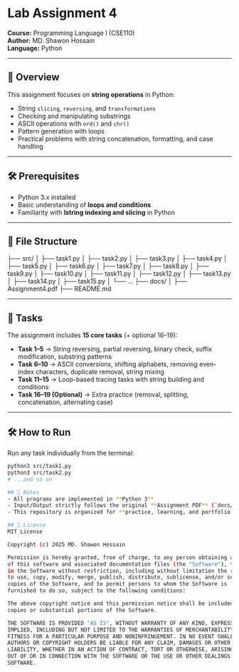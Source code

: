 # Lab Assignment 4 
**Course:** Programming Language I (CSE110)  
**Author:** MD. Shawon Hossain  
**Language:** Python  

---

## 📌 Overview  
This assignment focuses on **string operations** in Python:

- String `slicing`, `reversing`, and `transformations`
- Checking and manipulating substrings
- ASCII operations with `ord()` and `chr()`
- Pattern generation with loops
- Practical problems with string concatenation, formatting, and case handling

---

## 🛠️ Prerequisites  
- Python 3.x installed  
- Basic understanding of **loops and conditions**  
- Familiarity with **lstring indexing and slicing** in Python  

---

## 📂 File Structure  
├── src/
│   ├── task1.py
│   ├── task2.py
│   ├── task3.py
│   ├── task4.py
│   ├── task5.py
│   ├── task6.py
│   ├── task7.py
│   ├── task8.py
│   ├── task9.py
│   ├── task10.py
│   ├── task11.py
│   ├── task12.py
│   ├── task13.py
│   ├── task14.py
│   ├── task15.py
│   └── ...
├── docs/
│   ├── Assignment4.pdf
├── README.md

---

## 📂 Tasks  
The assignment includes **15 core tasks** (+ optional 16–19):

- **Task 1–5** → String reversing, partial reversing, binary check, suffix modification, substring patterns
- **Task 6–10** → ASCII conversions, shifting alphabets, removing even-index characters, duplicate removal, string mixing
- **Task 11–15** → Loop-based tracing tasks with string building and conditions
- **Task 16–19 (Optional)** → Extra practice (removal, splitting, concatenation, alternating case)

---

## 🛠️ How to Run  
Run any task individually from the terminal:  
```bash
python3 src/task1.py
python3 src/task2.py
# ...and so on

## 📎 Notes
- All programs are implemented in **Python 3**
- Input/Output strictly follows the original **Assignment PDF** (`docs/Assignment4.pdf`)
- This repository is organized for **practice, learning, and portfolio showcase**

## 📜 License
MIT License  

Copyright (c) 2025 MD. Shawon Hossain  

Permission is hereby granted, free of charge, to any person obtaining a copy
of this software and associated documentation files (the "Software"), to deal
in the Software without restriction, including without limitation the rights
to use, copy, modify, merge, publish, distribute, sublicense, and/or sell
copies of the Software, and to permit persons to whom the Software is
furnished to do so, subject to the following conditions:

The above copyright notice and this permission notice shall be included in all
copies or substantial portions of the Software.

THE SOFTWARE IS PROVIDED "AS IS", WITHOUT WARRANTY OF ANY KIND, EXPRESS OR
IMPLIED, INCLUDING BUT NOT LIMITED TO THE WARRANTIES OF MERCHANTABILITY,
FITNESS FOR A PARTICULAR PURPOSE AND NONINFRINGEMENT. IN NO EVENT SHALL THE
AUTHORS OR COPYRIGHT HOLDERS BE LIABLE FOR ANY CLAIM, DAMAGES OR OTHER
LIABILITY, WHETHER IN AN ACTION OF CONTRACT, TORT OR OTHERWISE, ARISING FROM,
OUT OF OR IN CONNECTION WITH THE SOFTWARE OR THE USE OR OTHER DEALINGS IN THE
SOFTWARE.